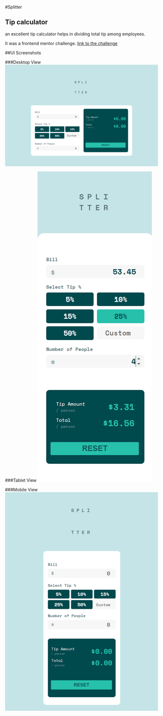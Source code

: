 #Splitter
## Tip calculator

an excellent tip calculator helps in dividing total tip among employees.

It was a frontend mentor challenge.
[link to the challenge](https://www.frontendmentor.io/challenges/tip-calculator-app-ugJNGbJUX)

##UI Screenshots

###Desktop View
![desktop view](/images/ui-laptop.png)


###Tablet View
![tablet view](/images/ui-tablet.png)


###Mobile View
![desktop view](/images/ui-mobile.png)
